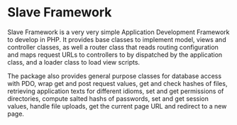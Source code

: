 Slave Framework
======================

Slave Framework is a very very simple Application Development Framework to develop in PHP. It provides base classes to 
implement model, views and controller classes, as well a router class that reads routing configuration and maps request 
URLs to controllers to by dispatched by the application class, and a loader class to load view scripts.

The package also provides general purpose classes for database access with PDO, wrap get and post request values, get 
and check hashes of files, retrieving application texts for different idioms, set and get permissions of directories, 
compute salted hashs of passwords, set and get session values, handle file uploads, get the current page URL and redirect 
to a new page.
